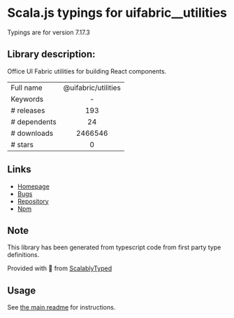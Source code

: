 
# Scala.js typings for uifabric__utilities

Typings are for version 7.17.3

## Library description:
Office UI Fabric utilities for building React components.

|                    |                 |
| ------------------ | :-------------: |
| Full name          | @uifabric/utilities |
| Keywords           | - |
| # releases         | 193 |
| # dependents       | 24 |
| # downloads        | 2466546 |
| # stars            | 0 |

## Links
- [Homepage](https://github.com/OfficeDev/office-ui-fabric-react#readme)
- [Bugs](https://github.com/OfficeDev/office-ui-fabric-react/issues)
- [Repository](https://github.com/OfficeDev/office-ui-fabric-react)
- [Npm](https://www.npmjs.com/package/%40uifabric%2Futilities)
    


## Note
This library has been generated from typescript code from first party type definitions.

Provided with :purple_heart: from [ScalablyTyped](https://github.com/oyvindberg/ScalablyTyped)

## Usage
See [the main readme](../../readme.md) for instructions.



